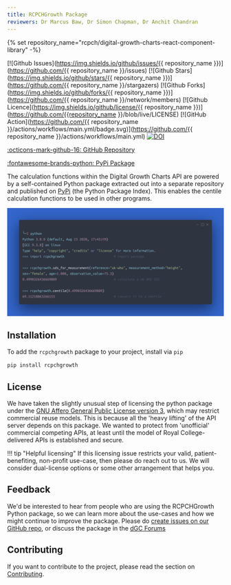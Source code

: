 ```yaml
---
title: RCPCHGrowth Package
reviewers: Dr Marcus Baw, Dr Simon Chapman, Dr Anchit Chandran
---
```


{% set repository_name="rcpch/digital-growth-charts-react-component-library" -%}

[![Github Issues](https://img.shields.io/github/issues/{{ repository_name }})](https://github.com/{{ repository_name }}/issues)
[![Github Stars](https://img.shields.io/github/stars/{{ repository_name }})](https://github.com/{{ repository_name }}/stargazers)
[![Github Forks](https://img.shields.io/github/forks/{{ repository_name }})](https://github.com/{{ repository_name }}/network/members)
[![Github Licence](https://img.shields.io/github/license/{{ repository_name }})](https://github.com/{{repository_name }}/blob/live/LICENSE)
[![GitHub Action](https://github.com/{{ repository_name }}/actions/workflows/main.yml/badge.svg)](https://github.com/{{ repository_name }}/actions/workflows/main.yml)
[![DOI](https://zenodo.org/badge/361149103.svg)](https://zenodo.org/badge/latestdoi/361149103)

[:octicons-mark-github-16: GitHub Repository](https://github.com/rcpch/rcpchgrowth-python)

[:fontawesome-brands-python: PyPi Package](https://pypi.org/project/rcpchgrowth/)

The calculation functions within the Digital Growth Charts API are powered by a self-contained Python package extracted out into a separate repository and published on [PyPi](https://pypi.org/project/rcpchgrowth/) (the Python Package Index). This enables the centile calculation functions to be used in other programs.

![python_library](../_assets/_images/python_library_carbon.png)

## Installation

To add the `rcpchgrowth` package to your project, install via `pip`

``` bash
pip install rcpchgrowth
```

## License

We have taken the slightly unusual step of licensing the python package under the [GNU Affero General Public License version 3](https://opensource.org/licenses/AGPL-3.0), which may restrict commercial reuse models. This is because all the 'heavy lifting' of the API server depends on this package. We wanted to protect from 'unofficial' commercial competing APIs, at least until the model of Royal College-delivered APIs is established and secure.

!!! tip "Helpful licensing"
    If this licensing issue restricts your valid, patient-benefiting, non-profit use-case, then please do reach out to us. We will consider dual-license options or some other arrangement that helps you.

## Feedback

We'd be interested to hear from people who are using the RCPCHGrowth Python package, so we can learn more about the use-cases and how we might continue to improve the package. Please do [create issues on our GitHub repo](https://github.com/rcpch/rcpchgrowth-python/issues), or discuss the package in the [dGC Forums](https://openhealthhub.org/c/rcpch-digital-growth-charts)

## Contributing

If you want to contribute to the project, please read the section on [Contributing](/docs/developer/contributing.md).
